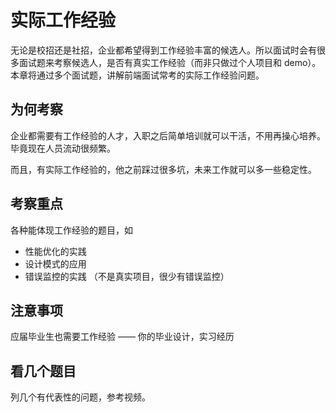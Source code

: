# 实际工作经验

无论是校招还是社招，企业都希望得到工作经验丰富的候选人。所以面试时会有很多面试题来考察候选人，是否有真实工作经验（而非只做过个人项目和 demo）。本章将通过多个面试题，讲解前端面试常考的实际工作经验问题。

## 为何考察

企业都需要有工作经验的人才，入职之后简单培训就可以干活，不用再操心培养。毕竟现在人员流动很频繁。

而且，有实际工作经验的，他之前踩过很多坑，未来工作就可以多一些稳定性。

## 考察重点

各种能体现工作经验的题目，如
- 性能优化的实践
- 设计模式的应用
- 错误监控的实践 （不是真实项目，很少有错误监控）

## 注意事项

应届毕业生也需要工作经验 —— 你的毕业设计，实习经历

## 看几个题目

列几个有代表性的问题，参考视频。
